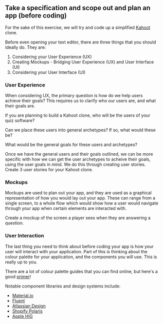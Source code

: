 ## Take a specification and scope out and plan an app (before coding)

For the sake of this exercise, we will try and code up a simplified [Kahoot](https://kahoot.com/) clone.

Before even opening your text editor, there are three things that you should ideally do. They are:

1. Considering your User Experience (UX)
2. Creating Mockups - Bridging User Experience (UX) and User Interface (UI)
3. Considering your User Interface (UI)

### **User Experience**

When considering UX, the primary question is how do we help users achieve their goals? This requires us to clarify who our users are, and what their goals are.

If you are planning to build a Kahoot clone, who will be the users of your quiz software?

Can we place these users into general archetypes? If so, what would these be?

What would be the general goals for these users and archetypes?

Once we have the general users and their goals outlined, we can be more specific with how we can get the user archetypes to acheive their goals, using the user goals in mind. We do this through creating user stories. Create 3 user stories for your Kahoot clone.

### **Mockups**

Mockups are used to plan out your app, and they are used as a graphical representation of how you would lay out your app. These can range from a single screen, to a whole flow which would show how a user would navigate through your app when certain elements are interacted with.

Create a mockup of the screen a player sees when they are answering a question.

### **User Interaction**

The last thing you need to think about before coding your app is how your user will interact with your application. Part of this is thinking about the colour palette for your application, and the components you will use. This is really up to you.

There are a lot of colour palette guides that you can find online, but here's a good [primer](https://www.freecodecamp.org/news/comprehensive-guide-for-color-usage-in-web-design-e2a9afce09fb/)!

Notable component libraries and design systems include:
- [Material.io](https://material.io/)
- [Fluent](https://www.microsoft.com/design/fluent/#/)
- [Atlassian Design](https://atlassian.design/)
- [Shopify Polaris](https://polaris.shopify.com/)
- [Apple HIG](https://developer.apple.com/design/human-interface-guidelines/)
